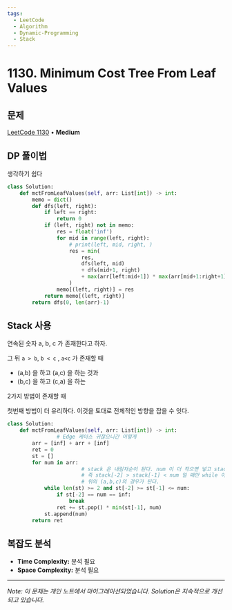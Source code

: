```yaml
---
tags:
  - LeetCode
  - Algorithm
  - Dynamic-Programming
  - Stack
---
```


# 1130. Minimum Cost Tree From Leaf Values

## 문제

[LeetCode 1130](https://leetcode.com/problems/minimum-cost-tree-from-leaf-values/) • **Medium**

## DP 풀이법

생각하기 쉽다

```python
class Solution:
    def mctFromLeafValues(self, arr: List[int]) -> int:
        memo = dict()
        def dfs(left, right):
            if left == right:
                return 0
            if (left, right) not in memo:
                res = float('inf')
                for mid in range(left, right):
                    # print(left, mid, right, )
                    res = min(
                        res, 
                        dfs(left, mid) 
                        + dfs(mid+1, right) 
                        + max(arr[left:mid+1]) * max(arr[mid+1:right+1])
                    )
                memo[(left, right)] = res
            return memo[(left, right)]
        return dfs(0, len(arr)-1)
```

  

  

## Stack 사용

연속된 숫자 a, b, c 가 존재한다고 하자.

그 뒤 `a > b`, `b < c` , `a<c` 가 존재할 때

- (a,b) 을 하고 (a,c) 을 하는 것과
- (b,c) 을 하고 (c,a) 을 하는

2가지 방법이 존재할 때

첫번째 방법이 더 유리하다. 이것을 토대로 전체적인 방향을 잡을 수 잇다.

```python
class Solution:
    def mctFromLeafValues(self, arr: List[int]) -> int:
				# Edge 케이스 귀찮으니간 이렇게
        arr = [inf] + arr + [inf]
        ret = 0
        st = []
        for num in arr:
						# stack 은 내림차순이 된다. num 이 더 작으면 넣고 stack이 더 작으면 계속 빼기 때문에
						# 즉 stack[-2] > stack[-1] < num 일 때만 while 이 작동되고
						# 위의 (a,b,c)의 경우가 된다.
            while len(st) >= 2 and st[-2] >= st[-1] <= num:
                if st[-2] == num == inf:
                    break
                ret += st.pop() * min(st[-1], num)
            st.append(num)
        return ret
```

## 복잡도 분석

- **Time Complexity:** 분석 필요
- **Space Complexity:** 분석 필요


---

*Note: 이 문제는 개인 노트에서 마이그레이션되었습니다. Solution은 지속적으로 개선되고 있습니다.*
